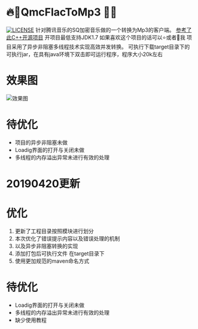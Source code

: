 # :fire::musical_note:QmcFlacToMp3 :musical_note::fire:
[![LICENSE](https://img.shields.io/badge/license-Anti%20996-blue.svg?style=flat-square)](https://github.com/996icu/996.ICU/blob/master/LICENSE)
针对腾讯音乐的SQ加密音乐做的一个转换为Mp3的客户端。
[参考了此C++开源项目](https://github.com/Presburger/qmc-decoder) 开项目最低支持JDK1.7
如果喜欢这个项目的话可以:star:或者:two_men_holding_hands:我 项目采用了异步非阻塞多线程技术实现高效并发转换。
可执行下载target目录下的可执行jar，在具有java环境下双击即可运行程序，程序大小20k左右

# 效果图
![效果图](https://upload-images.jianshu.io/upload_images/13419832-41d0440fa6b31a63.png?imageMogr2/auto-orient/strip%7CimageView2/2/w/1240)

# 待优化
* 项目的异步非阻塞未做
* Loadig界面的打开与关闭未做
* 多线程的内存溢出异常未进行有效的处理

# 20190420更新
# 优化
1. 更新了工程目录按照模块进行划分
1. 本次优化了错误提示内容以及错误处理的机制 
2. 以及异步非阻塞转换的实现
3. 添加打包后可执行文件 在target目录下
4. 使用更加规范的maven命名方式

# 待优化
* Loadig界面的打开与关闭未做
* 多线程的内存溢出异常未进行有效的处理
* 缺少使用教程